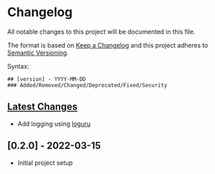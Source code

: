 # Changelog

All notable changes to this project will be documented in this file.

The format is based on [Keep a Changelog](http://keepachangelog.com/en/1.0.0/)
and this project adheres to [Semantic Versioning](http://semver.org/spec/v2.0.0.html).

Syntax:

```text
## [version] - YYYY-MM-DD
### Added/Removed/Changed/Deprecated/Fixed/Security
```

## [Latest Changes]

- Add logging using [loguru](https://github.com/Delgan/loguru)

## [0.2.0] - 2022-03-15

- Initial project setup


[Latest Changes]: https://github.com/lucasmelin/molting/compare/v0.2.0...HEAD
